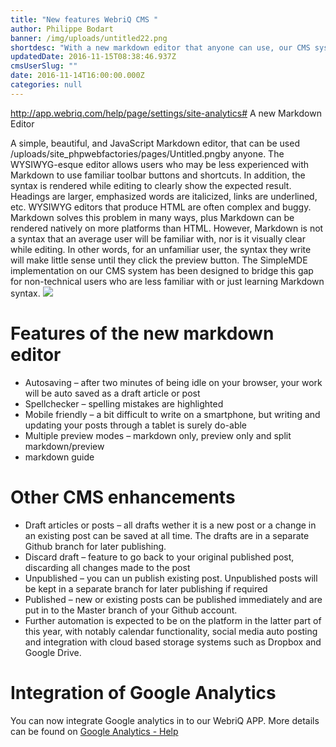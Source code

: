 ```yaml
---
title: "New features WebriQ CMS "
author: Philippe Bodart
banner: /img/uploads/untitled22.png
shortdesc: "With a new markdown editor that anyone can use, our CMS system is now ready for non-technical people looking to manage and update their Static website through Github repositories"
updatedDate: 2016-11-15T08:38:46.937Z
cmsUserSlug: ""
date: 2016-11-14T16:00:00.000Z
categories: null
---
```


http://app.webriq.com/help/page/settings/site-analytics# A new Markdown Editor 

A simple, beautiful, and JavaScript Markdown editor, that can be used /uploads/site_phpwebfactories/pages/Untitled.pngby anyone. 
The WYSIWYG-esque editor allows users who may be less experienced with Markdown to use familiar toolbar buttons and shortcuts. In addition, the syntax is rendered while editing to clearly show the expected result. Headings are larger, emphasized words are italicized, links are underlined, etc. 
WYSIWYG editors that produce HTML are often complex and buggy. Markdown solves this problem in many ways, plus Markdown can be rendered natively on more platforms than HTML. However, Markdown is not a syntax that an average user will be familiar with, nor is it visually clear while editing. In other words, for an unfamiliar user, the syntax they write will make little sense until they click the preview button. 
The SimpleMDE implementation on our CMS system has been designed to bridge this gap for non-technical users who are less familiar with or just learning Markdown syntax.
![](http://phpwebfactories.myresponsive.website//uploads/site_phpwebfactories/pages/Untitled.png)
# Features of the new markdown editor

* Autosaving – after two minutes of being idle on your browser, your work will be auto saved as a draft article or post
* Spellchecker – spelling mistakes are highlighted
* Mobile friendly – a bit difficult to write on a smartphone, but writing and updating your posts through a tablet is surely do-able
* Multiple preview modes – markdown only, preview only and split markdown/preview 
* markdown guide 

# Other CMS enhancements

* Draft articles or posts – all drafts wether it is a new post or a change in an existing post can be saved at all time. The drafts are in a separate Github branch for later publishing. 
* Discard draft – feature to go back to your original published post, discarding all changes made to the post
* Unpublished – you can un publish existing post. Unpublished posts will be kept in a separate branch for later publishing if required
* Published – new or existing posts can be published immediately and are put in to the Master branch of your Github account. 
* Further automation is expected to be on the platform in the latter part of this year, with notably calendar functionality, social media auto posting and integration with cloud based storage systems such as Dropbox and Google Drive. 

# Integration of Google Analytics

You can now integrate Google analytics in to our WebriQ APP. More details can be found on [Google Analytics - Help](http://http://app.webriq.com/help/page/settings/site-analytics)
